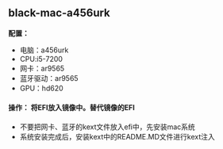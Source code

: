## black-mac-a456urk

**配置：**
* 电脑：a456urk
* CPU:i5-7200
* 网卡：ar9565
* 蓝牙驱动：ar9565
* GPU：hd620

#### 操作： 将EFI放入镜像中。替代镜像的EFI
* 不要把网卡、蓝牙的kext文件放入efi中，先安装mac系统
* 系统安装完成后，安装kext中的README.MD文件进行kext注入
